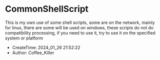 # CommonShellScript

This is my own use of some shell scripts, some are on the network, mainly for linux, there are some will be used on windows, these scripts do not do compatibility processing, if you need to use it, try to use it on the specified system or platform

- CreateTime: 2024_01_26 21:52:22
- Author: Coffee_Killer